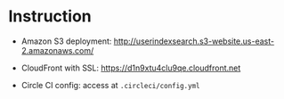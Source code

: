 # Instruction

- Amazon S3 deployment: http://userindexsearch.s3-website.us-east-2.amazonaws.com/

- CloudFront with SSL: https://d1n9xtu4clu9qe.cloudfront.net

- Circle CI config: access at `.circleci/config.yml`